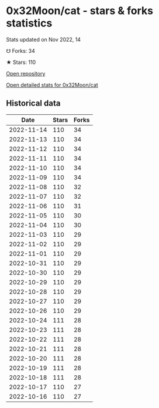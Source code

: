 # 0x32Moon/cat - stars & forks statistics

Stats updated on Nov 2022, 14

☋ Forks: 34

★ Stars: 110

[Open repository](https://github.com/0x32Moon/cat)

[Open detailed stats for 0x32Moon/cat](https://reviewgithub.com/rep/0x32Moon/cat)

## Historical data
| Date | Stars | Forks |
|------|-------|-------|
| 2022-11-14 | 110 | 34 | 
| 2022-11-13 | 110 | 34 | 
| 2022-11-12 | 110 | 34 | 
| 2022-11-11 | 110 | 34 | 
| 2022-11-10 | 110 | 34 | 
| 2022-11-09 | 110 | 34 | 
| 2022-11-08 | 110 | 32 | 
| 2022-11-07 | 110 | 32 | 
| 2022-11-06 | 110 | 31 | 
| 2022-11-05 | 110 | 30 | 
| 2022-11-04 | 110 | 30 | 
| 2022-11-03 | 110 | 29 | 
| 2022-11-02 | 110 | 29 | 
| 2022-11-01 | 110 | 29 | 
| 2022-10-31 | 110 | 29 | 
| 2022-10-30 | 110 | 29 | 
| 2022-10-29 | 110 | 29 | 
| 2022-10-28 | 110 | 29 | 
| 2022-10-27 | 110 | 29 | 
| 2022-10-26 | 110 | 29 | 
| 2022-10-24 | 111 | 28 | 
| 2022-10-23 | 111 | 28 | 
| 2022-10-22 | 111 | 28 | 
| 2022-10-21 | 111 | 28 | 
| 2022-10-20 | 111 | 28 | 
| 2022-10-19 | 111 | 28 | 
| 2022-10-18 | 111 | 28 | 
| 2022-10-17 | 110 | 27 | 
| 2022-10-16 | 110 | 27 | 

